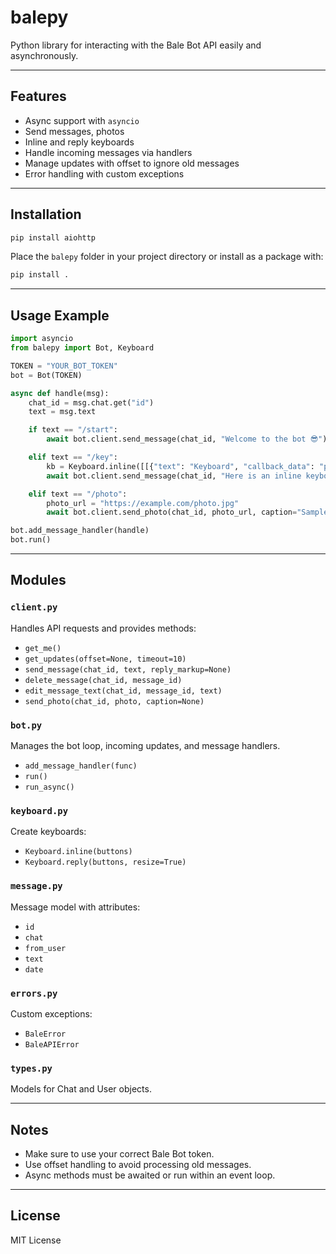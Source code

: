 # balepy

Python library for interacting with the Bale Bot API easily and asynchronously.

---

## Features

* Async support with `asyncio`
* Send messages, photos
* Inline and reply keyboards
* Handle incoming messages via handlers
* Manage updates with offset to ignore old messages
* Error handling with custom exceptions

---

## Installation

```bash
pip install aiohttp
```

Place the `balepy` folder in your project directory or install as a package with:

```bash
pip install .
```

---

## Usage Example

```python
import asyncio
from balepy import Bot, Keyboard

TOKEN = "YOUR_BOT_TOKEN"
bot = Bot(TOKEN)

async def handle(msg):
    chat_id = msg.chat.get("id")
    text = msg.text

    if text == "/start":
        await bot.client.send_message(chat_id, "Welcome to the bot 😎")

    elif text == "/key":
        kb = Keyboard.inline([[{"text": "Keyboard", "callback_data": "press"}]])
        await bot.client.send_message(chat_id, "Here is an inline keyboard:", reply_markup=kb)

    elif text == "/photo":
        photo_url = "https://example.com/photo.jpg"
        await bot.client.send_photo(chat_id, photo_url, caption="Sample photo 😎")

bot.add_message_handler(handle)
bot.run()
```

---

## Modules

### `client.py`

Handles API requests and provides methods:

* `get_me()`
* `get_updates(offset=None, timeout=10)`
* `send_message(chat_id, text, reply_markup=None)`
* `delete_message(chat_id, message_id)`
* `edit_message_text(chat_id, message_id, text)`
* `send_photo(chat_id, photo, caption=None)`

### `bot.py`

Manages the bot loop, incoming updates, and message handlers.

* `add_message_handler(func)`
* `run()`
* `run_async()`

### `keyboard.py`

Create keyboards:

* `Keyboard.inline(buttons)`
* `Keyboard.reply(buttons, resize=True)`

### `message.py`

Message model with attributes:

* `id`
* `chat`
* `from_user`
* `text`
* `date`

### `errors.py`

Custom exceptions:

* `BaleError`
* `BaleAPIError`

### `types.py`

Models for Chat and User objects.

---

## Notes

* Make sure to use your correct Bale Bot token.
* Use offset handling to avoid processing old messages.
* Async methods must be awaited or run within an event loop.

---

## License

MIT License
